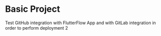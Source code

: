 # Basic Project
Test GitHub integration with FlutterFlow App and with GitLab integration in order to perform deployment
2
